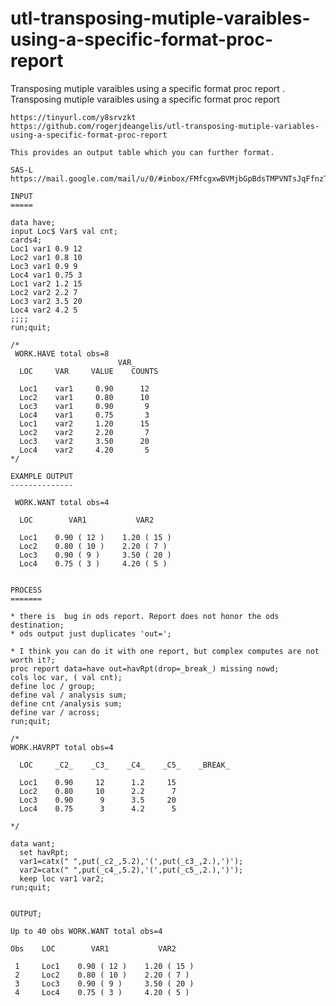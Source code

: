 # utl-transposing-mutiple-varaibles-using-a-specific-format-proc-report
Transposing mutiple varaibles using a specific format proc report .
    Transposing mutiple varaibles using a specific format proc report                                                                 
                                                                                                                                      
    https://tinyurl.com/y8srvzkt                                                                                                      
    https://github.com/rogerjdeangelis/utl-transposing-mutiple-variables-using-a-specific-format-proc-report                          
                                                                                                                                      
    This provides an output table which you can further format.                                                                       
                                                                                                                                      
    SAS-L                                                                                                                             
    https://mail.google.com/mail/u/0/#inbox/FMfcgxwBVMjbGpBdsTMPVNTsJqFfnzTq                                                          
                                                                                                                                      
    INPUT                                                                                                                             
    =====                                                                                                                             
                                                                                                                                      
    data have;                                                                                                                        
    input Loc$ Var$ val cnt;                                                                                                          
    cards4;                                                                                                                           
    Loc1 var1 0.9 12                                                                                                                  
    Loc2 var1 0.8 10                                                                                                                  
    Loc3 var1 0.9 9                                                                                                                   
    Loc4 var1 0.75 3                                                                                                                  
    Loc1 var2 1.2 15                                                                                                                  
    Loc2 var2 2.2 7                                                                                                                   
    Loc3 var2 3.5 20                                                                                                                  
    Loc4 var2 4.2 5                                                                                                                   
    ;;;;                                                                                                                              
    run;quit;                                                                                                                         
                                                                                                                                      
    /*                                                                                                                                
     WORK.HAVE total obs=8                                                                                                            
                            VAR_                                                                                                      
      LOC     VAR     VALUE    COUNTS                                                                                                 
                                                                                                                                      
      Loc1    var1     0.90      12                                                                                                   
      Loc2    var1     0.80      10                                                                                                   
      Loc3    var1     0.90       9                                                                                                   
      Loc4    var1     0.75       3                                                                                                   
      Loc1    var2     1.20      15                                                                                                   
      Loc2    var2     2.20       7                                                                                                   
      Loc3    var2     3.50      20                                                                                                   
      Loc4    var2     4.20       5                                                                                                   
    */                                                                                                                                
                                                                                                                                      
    EXAMPLE OUTPUT                                                                                                                    
    --------------                                                                                                                    
                                                                                                                                      
     WORK.WANT total obs=4                                                                                                            
                                                                                                                                      
      LOC        VAR1           VAR2                                                                                                  
                                                                                                                                      
      Loc1    0.90 ( 12 )    1.20 ( 15 )                                                                                              
      Loc2    0.80 ( 10 )    2.20 ( 7 )                                                                                               
      Loc3    0.90 ( 9 )     3.50 ( 20 )                                                                                              
      Loc4    0.75 ( 3 )     4.20 ( 5 )                                                                                               
                                                                                                                                      
                                                                                                                                      
    PROCESS                                                                                                                           
    =======                                                                                                                           
                                                                                                                                      
    * there is  bug in ods report. Report does not honor the ods destination;                                                         
    * ods output just duplicates 'out=';                                                                                              
                                                                                                                                      
    * I think you can do it with one report, but complex computes are not worth it?;                                                  
    proc report data=have out=havRpt(drop=_break_) missing nowd;                                                                      
    cols loc var, ( val cnt);                                                                                                         
    define loc / group;                                                                                                               
    define val / analysis sum;                                                                                                        
    define cnt /analysis sum;                                                                                                         
    define var / across;                                                                                                              
    run;quit;                                                                                                                         
                                                                                                                                      
    /*                                                                                                                                
    WORK.HAVRPT total obs=4                                                                                                           
                                                                                                                                      
      LOC     _C2_    _C3_    _C4_    _C5_    _BREAK_                                                                                 
                                                                                                                                      
      Loc1    0.90     12      1.2     15                                                                                             
      Loc2    0.80     10      2.2      7                                                                                             
      Loc3    0.90      9      3.5     20                                                                                             
      Loc4    0.75      3      4.2      5                                                                                             
                                                                                                                                      
    */                                                                                                                                
                                                                                                                                      
    data want;                                                                                                                        
      set havRpt;                                                                                                                     
      var1=catx(" ",put(_c2_,5.2),'(',put(_c3_,2.),')');                                                                              
      var2=catx(" ",put(_c4_,5.2),'(',put(_c5_,2.),')');                                                                              
      keep loc var1 var2;                                                                                                             
    run;quit;                                                                                                                         
                                                                                                                                      
                                                                                                                                      
    OUTPUT;                                                                                                                           
                                                                                                                                      
    Up to 40 obs WORK.WANT total obs=4                                                                                                
                                                                                                                                      
    Obs    LOC        VAR1           VAR2                                                                                             
                                                                                                                                      
     1     Loc1    0.90 ( 12 )    1.20 ( 15 )                                                                                         
     2     Loc2    0.80 ( 10 )    2.20 ( 7 )                                                                                          
     3     Loc3    0.90 ( 9 )     3.50 ( 20 )                                                                                         
     4     Loc4    0.75 ( 3 )     4.20 ( 5 )                                                                                          
                                                                                                                                      
                                                                                                                                      
